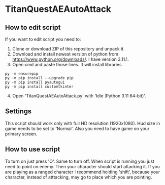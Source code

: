 # TitanQuestAEAutoAttack
## How to edit script
If you want to edit script you need to:
1. Clone or download ZIP of this repository and unpack it.
2. Download and install newest version of python from https://www.python.org/downloads/. I have version 3.11.1.
3. Open cmd and paste those lines. It will install libraries.
```
py -m ensurepip 
py -m pip install --upgrade pip 
py -m pip install pyautogui 
py -m pip install customtkinter
```
4. Open 'TitanQuestAEAutoAttack.py' with 'Idle (Python 3.11 64-bit)'.

## Settings
This script should work only with full HD resolution (1920x1080).
Hud size in game needs to be set to 'Normal'.
Also you need to have game on your primary screen.

## How to use script
To turn on just press 'O'.
Same to turn off.
When script is running you just need to point on enemy.
Then your character should start attacking it.
If you are playing as a ranged character I recommend holding 'shift', because your character, instead of atttacking, may go to place which you are pointing.
